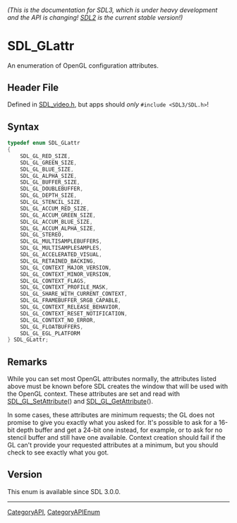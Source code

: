 ###### (This is the documentation for SDL3, which is under heavy development and the API is changing! [SDL2](https://wiki.libsdl.org/SDL2/) is the current stable version!)
# SDL_GLattr

An enumeration of OpenGL configuration attributes.

## Header File

Defined in [SDL_video.h](https://github.com/libsdl-org/SDL/blob/main/include/SDL3/SDL_video.h), but apps should _only_ `#include <SDL3/SDL.h>`!

## Syntax

```c
typedef enum SDL_GLattr
{
    SDL_GL_RED_SIZE,
    SDL_GL_GREEN_SIZE,
    SDL_GL_BLUE_SIZE,
    SDL_GL_ALPHA_SIZE,
    SDL_GL_BUFFER_SIZE,
    SDL_GL_DOUBLEBUFFER,
    SDL_GL_DEPTH_SIZE,
    SDL_GL_STENCIL_SIZE,
    SDL_GL_ACCUM_RED_SIZE,
    SDL_GL_ACCUM_GREEN_SIZE,
    SDL_GL_ACCUM_BLUE_SIZE,
    SDL_GL_ACCUM_ALPHA_SIZE,
    SDL_GL_STEREO,
    SDL_GL_MULTISAMPLEBUFFERS,
    SDL_GL_MULTISAMPLESAMPLES,
    SDL_GL_ACCELERATED_VISUAL,
    SDL_GL_RETAINED_BACKING,
    SDL_GL_CONTEXT_MAJOR_VERSION,
    SDL_GL_CONTEXT_MINOR_VERSION,
    SDL_GL_CONTEXT_FLAGS,
    SDL_GL_CONTEXT_PROFILE_MASK,
    SDL_GL_SHARE_WITH_CURRENT_CONTEXT,
    SDL_GL_FRAMEBUFFER_SRGB_CAPABLE,
    SDL_GL_CONTEXT_RELEASE_BEHAVIOR,
    SDL_GL_CONTEXT_RESET_NOTIFICATION,
    SDL_GL_CONTEXT_NO_ERROR,
    SDL_GL_FLOATBUFFERS,
    SDL_GL_EGL_PLATFORM
} SDL_GLattr;
```

## Remarks

While you can set most OpenGL attributes normally, the attributes listed
above must be known before SDL creates the window that will be used with
the OpenGL context. These attributes are set and read with
[SDL_GL_SetAttribute](SDL_GL_SetAttribute)() and
[SDL_GL_GetAttribute](SDL_GL_GetAttribute)().

In some cases, these attributes are minimum requests; the GL does not
promise to give you exactly what you asked for. It's possible to ask for a
16-bit depth buffer and get a 24-bit one instead, for example, or to ask
for no stencil buffer and still have one available. Context creation should
fail if the GL can't provide your requested attributes at a minimum, but
you should check to see exactly what you got.

## Version

This enum is available since SDL 3.0.0.

----
[CategoryAPI](CategoryAPI), [CategoryAPIEnum](CategoryAPIEnum)

